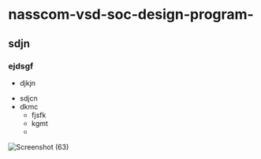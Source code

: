 # nasscom-vsd-soc-design-program-
## sdjn
### ejdsgf
* djkjn
- sdjcn
- dkmc
  * fjsfk
  * kgmt
  * 
![Screenshot (63)](https://github.com/Kraj-5/nasscom-vsd-soc-design-program-/assets/155510184/fabe7cc9-b50c-4738-a324-b443c4e026bc)
